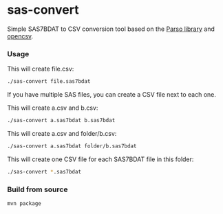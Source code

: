 # sas-convert
Simple SAS7BDAT to CSV conversion tool based on the [Parso library](http://lifescience.opensource.epam.com/parso.html)
and [opencsv](http://opencsv.sourceforge.net).

### Usage
This will create file.csv:
```bash
./sas-convert file.sas7bdat
```

If you have multiple SAS files, you can create a CSV file next to each one.

This will create a.csv and b.csv:
```bash
./sas-convert a.sas7bdat b.sas7bdat
```

This will create a.csv and folder/b.csv:
```bash
./sas-convert a.sas7bdat folder/b.sas7bdat

```

This will create one CSV file for each SAS7BDAT file in this folder:
```bash
./sas-convert *.sas7bdat
```

### Build from source
```bash
mvn package
```
